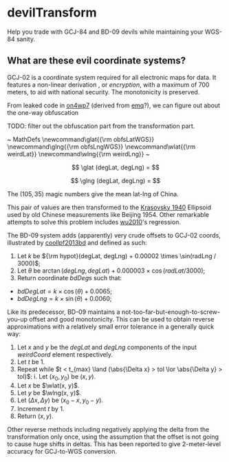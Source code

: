 devilTransform
==============

Help you trade with GCJ-84 and BD-09 devils while maintaining your WGS-84 sanity.


What are these evil coordinate systems?
---------------------------------------

GCJ-02 is a coordinate system required for all electronic maps for data. It features
a non-linear derivation , or *encryption*, with a maximum of 700 meters, to aid with
national security. The monotonicity is preserved.

From leaked code in [on4wp7] (derived from [emq]?), we can figure out about the one-way
obfuscation

TODO: filter out the obfuscation part from the transformation part.

~ MathDefs
\newcommand\glat{{\rm obfsLatWGS}}
\newcommand\glng{{\rm obfsLngWGS}}
\newcommand\wlat{{\rm weirdLat}}
\newcommand\wlng{{\rm weirdLng}}
~ 

$$
\glat (degLat, degLng) = 
$$

$$
\glng (degLat, degLng) = 
$$

The $(105, 35)$ magic numbers give the mean lat-lng of China.

This pair of values are then transformed to the [Krasovsky 1940][sk42] Ellipsoid used
by old Chinese measurements like Beijing 1954. Other remarkable attempts to solve this
problem includes [wu2010]'s regression.

The BD-09 system adds (apparently) very crude offsets to GCJ-02 coords, illustrated by
[coollpf2013bd] and defined as such:

1. Let $k$ be ${\rm hypot}(degLat, degLng) + 0.00002 \times \sin(radLng / 3000)$;
2. Let $\theta$ be $\arctan(degLng, degLat) + 0.000003 \times \cos(radLat / 3000)$;
3. Return coordinate $bdDegs$ such that:
  - $bdDegLat = k \times \cos(\theta) + 0.0065$;
  - $bdDegLng = k \times \sin(\theta) + 0.0060$;

Like its predecessor, BD-09 maintains a not-too-far-but-enough-to-screw-you-up offset
and good monotonicity. This can be used to obtain reverse approximations with a
relatively small error tolerance in a generally quick way:

1. Let $x$ and $y$ be the $degLat$ and $degLng$ components of the input $weirdCoord$
  element respectively.
2. Let $t$ be $1$.
3. Repeat while $t < t_{max} \land (\abs{\Delta x} > tol \lor \abs{\Delta y} > tol)$:
  i. Let $(x_0, y_0)$ be $(x,y)$.
  2. Let $x$ be $\wlat(x, y)$.
  3. Let $y$ be $\wlng(x, y)$.
  4. Let $(\Delta x, \Delta y)$ be $(x_0 - x, y_0 - y)$.
  4. Increment $t$ by $1$.
4. Return $(x, y)$.

Other reverse methods including negatively applying the delta from the transformation
only once, using the assumption that the offset is not going to cause huge shifts in deltas. This has been reported to give 2-meter-level accuracy for GCJ-to-WGS conversion.

  [coollpf2013bd]: http://blog.csdn.net/coolypf/article/details/8569813
  [wu2010]: https://wuyongzheng.github.io/china-map-deviation/paper.html
  [sk42]: https://en.wikipedia.org/wiki/SK-42_reference_system
  [emq]: https://emq.googlecode.com/svn/emq/src/Algorithm/Coords/Converter.java
  [on4wp7]: https://on4wp7.codeplex.com/SourceControl/changeset/view/21483#353936
